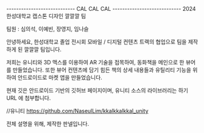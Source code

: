 ---------------------------- CAL CAL CAL ----------------------------
2024 한성대학교 캡스톤 디자인 깔깔깔 팀

팀원 : 심의석, 이예빈, 장영지, 임나슬

안녕하세요, 한성대학교 졸업 전시회 모바일 / 디지털 컨텐츠 트랙의 협업으로 팀을 제작하게 된 깔깔깔 팀입니다.

저희는 유니티와 3D 맥스를 이용하여 AR 기술을 접목하여, 동화책을 메인으로 한 뷰어를 만들었습니다.
또한 뷰어 컨텐츠에 담기 힘든 책의 상세 내용들과 유틸리티 기능을 위하여 안드로이드로 마켓 앱을 만들었습니다.

현재 깃은 안드로이드 기반의 깃허브 페이지이며, 유니티 소스의 라이브러리는 하기 URL 에 첨부합니다.

//유니티 
https://github.com/NaseulLim/kkalkkalkkal_unity

전체 설명을 위해, 제작한 판넬입니다.
<p align="center"
<img src="[https://github.com/euidev99/CCal/files/15500378/pamplet3.pdf](https://github.com/euidev99/CCal/assets/135210543/ddbbab81-98fa-4161-ba26-e4b9faacf101)"
  </p>

